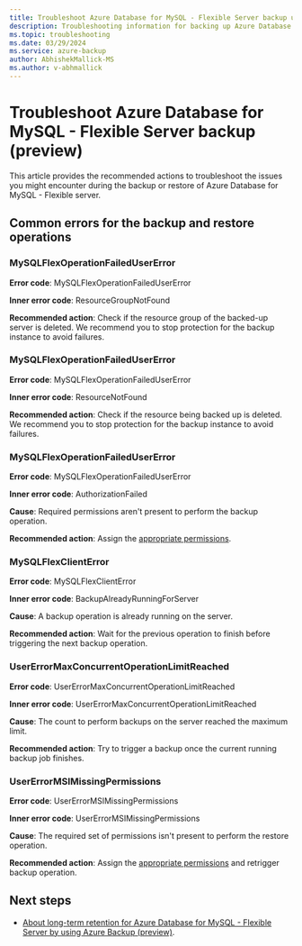 ```yaml
---
title: Troubleshoot Azure Database for MySQL - Flexible Server backup using Azure Backup
description: Troubleshooting information for backing up Azure Database for MySQL - Flexible server.
ms.topic: troubleshooting
ms.date: 03/29/2024
ms.service: azure-backup
author: AbhishekMallick-MS
ms.author: v-abhmallick
---
```


# Troubleshoot Azure Database for MySQL - Flexible Server backup (preview)

This article provides the recommended actions to troubleshoot the issues you might encounter during the backup or restore of Azure Database for MySQL - Flexible server.

## Common errors for the backup and restore operations


### MySQLFlexOperationFailedUserError

**Error code**: MySQLFlexOperationFailedUserError

**Inner error code**: ResourceGroupNotFound

**Recommended action**: Check if the resource group of the backed-up server is deleted. We recommend you to stop protection for the backup instance to avoid failures.

### MySQLFlexOperationFailedUserError

**Error code**: MySQLFlexOperationFailedUserError

**Inner error code**: ResourceNotFound

**Recommended action**: Check if the resource being backed up is deleted. We recommend you to stop protection for the backup instance to avoid failures.

### MySQLFlexOperationFailedUserError

**Error code**: MySQLFlexOperationFailedUserError

**Inner error code**: AuthorizationFailed

**Cause**: Required permissions aren't present to perform the backup operation.

**Recommended action**: Assign the [appropriate permissions](backup-azure-mysql-flexible-server-about.md#permissions-for-an-azure-database-for-mysql---flexible-server-backup).

### MySQLFlexClientError

**Error code**: MySQLFlexClientError

**Inner error code**: BackupAlreadyRunningForServer

**Cause**: A backup operation is already running on the server.

**Recommended action**: Wait for the previous operation to finish before triggering the next backup operation.

### UserErrorMaxConcurrentOperationLimitReached

**Error code**: UserErrorMaxConcurrentOperationLimitReached

**Inner error code**: UserErrorMaxConcurrentOperationLimitReached

**Cause**: The count to perform backups on the server reached the maximum limit.

**Recommended action**: Try to trigger a backup once the current running backup job finishes.

### UserErrorMSIMissingPermissions

**Error code**: UserErrorMSIMissingPermissions

**Inner error code**: UserErrorMSIMissingPermissions

**Cause**: The required set of permissions isn't present to perform the restore operation.

**Recommended action**: Assign the [appropriate permissions](backup-azure-mysql-flexible-server-about.md#permissions-for-an-azure-database-for-mysql---flexible-server-backup) and retrigger backup operation.

## Next steps

- [About long-term retention for Azure Database for MySQL - Flexible Server by using Azure Backup (preview)](backup-azure-mysql-flexible-server-about.md). 
